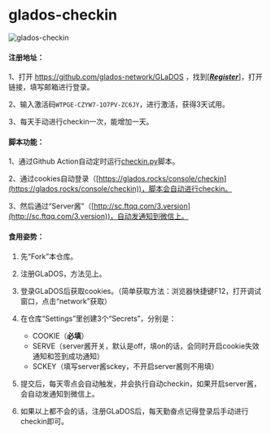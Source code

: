 # glados-checkin
![glados-checkin](https://github.com/hbstarjason/glados-checkin/workflows/glados-checkin/badge.svg)

#### 注册地址：

1、打开 https://github.com/glados-network/GLaDOS ，找到[<u>***Register***</u>]，打开链接，填写邮箱进行登录。

2、输入激活码`WTPGE-CZYW7-1O7PV-ZC6JY`，进行激活，获得3天试用。

3、每天手动进行checkin一次，能增加一天。



#### 脚本功能：

1、通过Github Action自动定时运行[checkin.py](https://github.com/hbstarjason/glados-checkin/blob/master/checkin.py)脚本。

2、通过cookies自动登录（[https://glados.rocks/console/checkin](https://glados.rocks/console/checkin))，脚本会自动进行checkin。

3、然后通过“Server酱”（[http://sc.ftqq.com/3.version](http://sc.ftqq.com/3.version))，自动发通知到微信上。



#### 食用姿势：

1. 先“Fork”本仓库。

2. 注册GLaDOS，方法见上。

3. 登录GLaDOS后获取cookies。（简单获取方法：浏览器快捷键F12，打开调试窗口，点击“network”获取）

4. 在仓库“Settings”里创建3个“Secrets”，分别是：

   - COOKIE（**必填**）
   - SERVE（server酱开关，默认是off，填on的话，会同时开启cookie失效通知和签到成功通知）
   - SCKEY（填写server酱sckey，不开启server酱则不用填）

5. 提交后，每天零点会自动触发，并会执行自动checkin，如果开启server酱，会自动发通知到微信上。

6. 如果以上都不会的话，注册GLaDOS后，每天勤奋点记得登录后手动进行checkin即可。

   <!--如果是Edu邮箱，可免费升级为360天。-->